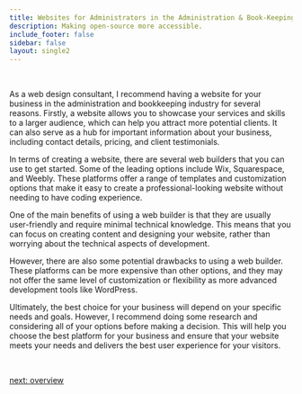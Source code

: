 ```yaml
---
title: Websites for Administrators in the Administration & Book-Keeping  Industry
description: Making open-source more accessible.
include_footer: false
sidebar: false
layout: single2
---
```


<br>
<p>
As a web design consultant, I recommend having a website for your business in the administration and bookkeeping industry for several reasons. Firstly, a website allows you to showcase your services and skills to a larger audience, which can help you attract more potential clients. It can also serve as a hub for important information about your business, including contact details, pricing, and client testimonials.

In terms of creating a website, there are several web builders that you can use to get started. Some of the leading options include Wix, Squarespace, and Weebly. These platforms offer a range of templates and customization options that make it easy to create a professional-looking website without needing to have coding experience.

One of the main benefits of using a web builder is that they are usually user-friendly and require minimal technical knowledge. This means that you can focus on creating content and designing your website, rather than worrying about the technical aspects of development.

However, there are also some potential drawbacks to using a web builder. These platforms can be more expensive than other options, and they may not offer the same level of customization or flexibility as more advanced development tools like WordPress.

Ultimately, the best choice for your business will depend on your specific needs and goals. However, I recommend doing some research and considering all of your options before making a decision. This will help you choose the best platform for your business and ensure that your website meets your needs and delivers the best user experience for your visitors.

<br>

<a href="https://workdojos.com/administrators/overview">next: overview</a>
<br>
<br>
</p>
